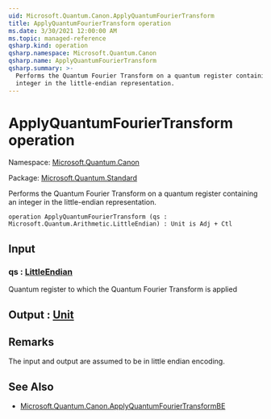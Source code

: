 ```yaml
---
uid: Microsoft.Quantum.Canon.ApplyQuantumFourierTransform
title: ApplyQuantumFourierTransform operation
ms.date: 3/30/2021 12:00:00 AM
ms.topic: managed-reference
qsharp.kind: operation
qsharp.namespace: Microsoft.Quantum.Canon
qsharp.name: ApplyQuantumFourierTransform
qsharp.summary: >-
  Performs the Quantum Fourier Transform on a quantum register containing an
  integer in the little-endian representation.
---
```


# ApplyQuantumFourierTransform operation

Namespace: [Microsoft.Quantum.Canon](xref:Microsoft.Quantum.Canon)

Package: [Microsoft.Quantum.Standard](https://nuget.org/packages/Microsoft.Quantum.Standard)


Performs the Quantum Fourier Transform on a quantum register containing aninteger in the little-endian representation.

```qsharp
operation ApplyQuantumFourierTransform (qs : Microsoft.Quantum.Arithmetic.LittleEndian) : Unit is Adj + Ctl
```


## Input

### qs : [LittleEndian](xref:Microsoft.Quantum.Arithmetic.LittleEndian)

Quantum register to which the Quantum Fourier Transform is applied



## Output : [Unit](xref:microsoft.quantum.lang-ref.unit)



## Remarks

The input and output are assumed to be in little endian encoding.

## See Also

- [Microsoft.Quantum.Canon.ApplyQuantumFourierTransformBE](xref:Microsoft.Quantum.Canon.ApplyQuantumFourierTransformBE)